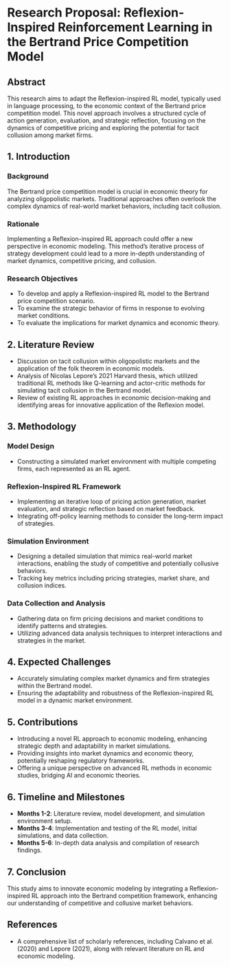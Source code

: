 # Research Proposal: Reflexion-Inspired Reinforcement Learning in the Bertrand Price Competition Model

## Abstract
This research aims to adapt the Reflexion-inspired RL model, typically used in language processing, to the economic context of the Bertrand price competition model. This novel approach involves a structured cycle of action generation, evaluation, and strategic reflection, focusing on the dynamics of competitive pricing and exploring the potential for tacit collusion among market firms.

## 1. Introduction
### Background
The Bertrand price competition model is crucial in economic theory for analyzing oligopolistic markets. Traditional approaches often overlook the complex dynamics of real-world market behaviors, including tacit collusion.

### Rationale
Implementing a Reflexion-inspired RL approach could offer a new perspective in economic modeling. This method’s iterative process of strategy development could lead to a more in-depth understanding of market dynamics, competitive pricing, and collusion.

### Research Objectives
- To develop and apply a Reflexion-inspired RL model to the Bertrand price competition scenario.
- To examine the strategic behavior of firms in response to evolving market conditions.
- To evaluate the implications for market dynamics and economic theory.

## 2. Literature Review
- Discussion on tacit collusion within oligopolistic markets and the application of the folk theorem in economic models.
- Analysis of Nicolas Lepore’s 2021 Harvard thesis, which utilized traditional RL methods like Q-learning and actor-critic methods for simulating tacit collusion in the Bertrand model.
- Review of existing RL approaches in economic decision-making and identifying areas for innovative application of the Reflexion model.

## 3. Methodology
### Model Design
- Constructing a simulated market environment with multiple competing firms, each represented as an RL agent.

### Reflexion-Inspired RL Framework
- Implementing an iterative loop of pricing action generation, market evaluation, and strategic reflection based on market feedback.
- Integrating off-policy learning methods to consider the long-term impact of strategies.

### Simulation Environment
- Designing a detailed simulation that mimics real-world market interactions, enabling the study of competitive and potentially collusive behaviors.
- Tracking key metrics including pricing strategies, market share, and collusion indices.

### Data Collection and Analysis
- Gathering data on firm pricing decisions and market conditions to identify patterns and strategies.
- Utilizing advanced data analysis techniques to interpret interactions and strategies in the market.

## 4. Expected Challenges
- Accurately simulating complex market dynamics and firm strategies within the Bertrand model.
- Ensuring the adaptability and robustness of the Reflexion-inspired RL model in a dynamic market environment.

## 5. Contributions
- Introducing a novel RL approach to economic modeling, enhancing strategic depth and adaptability in market simulations.
- Providing insights into market dynamics and economic theory, potentially reshaping regulatory frameworks.
- Offering a unique perspective on advanced RL methods in economic studies, bridging AI and economic theories.

## 6. Timeline and Milestones
- **Months 1-2**: Literature review, model development, and simulation environment setup.
- **Months 3-4**: Implementation and testing of the RL model, initial simulations, and data collection.
- **Months 5-6**: In-depth data analysis and compilation of research findings.

## 7. Conclusion
This study aims to innovate economic modeling by integrating a Reflexion-inspired RL approach into the Bertrand competition framework, enhancing our understanding of competitive and collusive market behaviors.

## References
- A comprehensive list of scholarly references, including Calvano et al. (2020) and Lepore (2021), along with relevant literature on RL and economic modeling.
